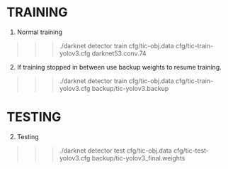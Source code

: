 TRAINING
========

1) Normal training
 >>> ./darknet detector train cfg/tic-obj.data cfg/tic-train-yolov3.cfg darknet53.conv.74

2) If training stopped in between use backup weights to resume training.
 >>> ./darknet detector train cfg/tic-obj.data cfg/tic-train-yolov3.cfg backup/tic-yolov3.backup

TESTING
=======

2) Testing
 >>> ./darknet detector test cfg/tic-obj.data cfg/tic-test-yolov3.cfg backup/tic-yolov3_final.weights
